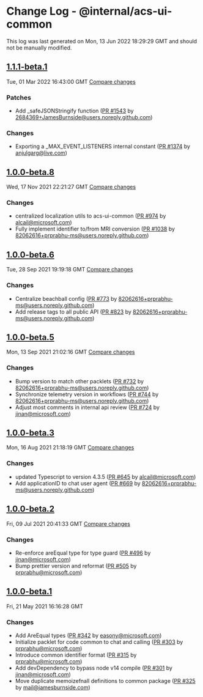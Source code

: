 # Change Log - @internal/acs-ui-common

This log was last generated on Mon, 13 Jun 2022 18:29:29 GMT and should not be manually modified.

<!-- Start content -->

## [1.1.1-beta.1](https://github.com/azure/communication-ui-library/tree/@internal/acs-ui-common_v1.1.1-beta.1)

Tue, 01 Mar 2022 16:43:00 GMT
[Compare changes](https://github.com/azure/communication-ui-library/compare/@internal/acs-ui-common_v1.0.1...@internal/acs-ui-common_v1.1.1-beta.1)

### Patches

- Add _safeJSONStringify function ([PR #1543](https://github.com/azure/communication-ui-library/pull/1543) by 2684369+JamesBurnside@users.noreply.github.com)

### Changes

- Exporting a _MAX_EVENT_LISTENERS internal constant ([PR #1374](https://github.com/azure/communication-ui-library/pull/1374) by anjulgarg@live.com)

## [1.0.0-beta.8](https://github.com/azure/communication-ui-library/tree/@internal/acs-ui-common_v1.0.0-beta.8)

Wed, 17 Nov 2021 22:21:27 GMT
[Compare changes](https://github.com/azure/communication-ui-library/compare/@internal/acs-ui-common_v1.0.0-beta.7..@internal/acs-ui-common_v1.0.0-beta.8)

### Changes

- centralized localization utils to acs-ui-common ([PR #974](https://github.com/azure/communication-ui-library/pull/974) by alcail@microsoft.com)
- Fully implement identifier to/from MRI conversion ([PR #1038](https://github.com/azure/communication-ui-library/pull/1038) by 82062616+prprabhu-ms@users.noreply.github.com)

## [1.0.0-beta.6](https://github.com/azure/communication-ui-library/tree/@internal/acs-ui-common_v1.0.0-beta.6)

Tue, 28 Sep 2021 19:19:18 GMT
[Compare changes](https://github.com/azure/communication-ui-library/compare/@internal/acs-ui-common_v1.0.0-beta.5..@internal/acs-ui-common_v1.0.0-beta.6)

### Changes

- Centralize beachball config ([PR #773](https://github.com/azure/communication-ui-library/pull/773) by 82062616+prprabhu-ms@users.noreply.github.com)
- Add release tags to all public API ([PR #823](https://github.com/azure/communication-ui-library/pull/823) by 82062616+prprabhu-ms@users.noreply.github.com)

## [1.0.0-beta.5](https://github.com/azure/communication-ui-library/tree/@internal/acs-ui-common_v1.0.0-beta.5)

Mon, 13 Sep 2021 21:02:16 GMT
[Compare changes](https://github.com/azure/communication-ui-library/compare/@internal/acs-ui-common_v1.0.0-beta.3..@internal/acs-ui-common_v1.0.0-beta.5)

### Changes

- Bump version to match other packlets ([PR #732](https://github.com/azure/communication-ui-library/pull/732) by 82062616+prprabhu-ms@users.noreply.github.com)
- Synchronize telemetry version in workflows ([PR #744](https://github.com/azure/communication-ui-library/pull/744) by 82062616+prprabhu-ms@users.noreply.github.com)
- Adjust most comments in internal api review ([PR #724](https://github.com/azure/communication-ui-library/pull/724) by jinan@microsoft.com)

## [1.0.0-beta.3](https://github.com/azure/communication-ui-library/tree/@internal/acs-ui-common_v1.0.0-beta.3)

Mon, 16 Aug 2021 21:18:19 GMT
[Compare changes](https://github.com/azure/communication-ui-library/compare/@internal/acs-ui-common_v1.0.0-beta.2..@internal/acs-ui-common_v1.0.0-beta.3)

### Changes

- updated Typescript to version 4.3.5 ([PR #645](https://github.com/azure/communication-ui-library/pull/645) by alcail@microsoft.com)
- Add applicationID to chat user agent ([PR #669](https://github.com/azure/communication-ui-library/pull/669) by 82062616+prprabhu-ms@users.noreply.github.com)

## [1.0.0-beta.2](https://github.com/azure/communication-ui-library/tree/acs-ui-common_v1.0.0-beta.2)

Fri, 09 Jul 2021 20:41:33 GMT
[Compare changes](https://github.com/azure/communication-ui-library/compare/acs-ui-common_v1.0.0-beta.1..acs-ui-common_v1.0.0-beta.2)

### Changes

- Re-enforce areEqual type for type guard ([PR #496](https://github.com/azure/communication-ui-library/pull/496) by jinan@microsoft.com)
- Bump prettier version and reformat ([PR #505](https://github.com/azure/communication-ui-library/pull/505) by prprabhu@microsoft.com)

## [1.0.0-beta.1](https://github.com/azure/communication-ui-library/tree/acs-ui-common_v1.0.0-beta.1)

Fri, 21 May 2021 16:16:28 GMT

### Changes

- Add AreEqual types ([PR #342](https://github.com/azure/communication-ui-library/pull/342) by easony@microsoft.com)
- Initialize packlet for code common to chat and calling ([PR #303](https://github.com/azure/communication-ui-library/pull/303) by prprabhu@microsoft.com)
- Introduce common identifier format ([PR #315](https://github.com/azure/communication-ui-library/pull/315) by prprabhu@microsoft.com)
- Add devDependency to bypass node v14 compile ([PR #301](https://github.com/azure/communication-ui-library/pull/301) by jinan@microsoft.com)
- Move duplicate memoizefnall definitions to common package ([PR #325](https://github.com/azure/communication-ui-library/pull/325) by mail@jamesburnside.com)

